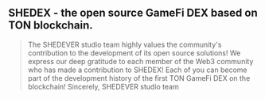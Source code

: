 ## SHEDEX - the open source GameFi DEX based on TON blockchain.

> The SHEDEVER studio team highly values the community's contribution to the development of its open source solutions!
> We express our deep gratitude to each member of the Web3 community who has made a contribution to SHEDEX!
> Each of you can become part of the development history of the first TON GameFi DEX on the blockchain!
> Sincerely, SHEDEVER studio team
